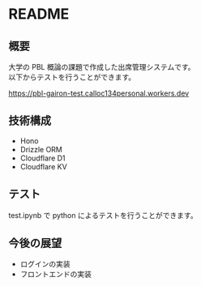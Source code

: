 # README

## 概要

大学の PBL 概論の課題で作成した出席管理システムです。  
以下からテストを行うことができます。

https://pbl-gairon-test.calloc134personal.workers.dev

## 技術構成

- Hono
- Drizzle ORM
- Cloudflare D1
- Cloudflare KV

## テスト

test.ipynb で python によるテストを行うことができます。

## 今後の展望

- ログインの実装
- フロントエンドの実装
